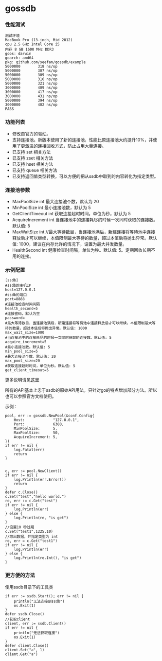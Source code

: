 # gossdb

### 性能测试

    测试环境
    MacBook Pro (13-inch, Mid 2012) 
    cpu 2.5 GHz Intel Core i5
    内存 8 GB 1600 MHz DDR3
    goos: darwin
    goarch: amd64
    pkg: github.com/seefan/gossdb/example
    5000000	       318 ns/op
    5000000	       307 ns/op
    5000000	       309 ns/op
    5000000	       316 ns/op
    5000000	       321 ns/op
    3000000	       409 ns/op
    3000000	       417 ns/op
    3000000	       431 ns/op
    5000000	       394 ns/op
    3000000	       402 ns/op
    PASS

### 功能列表

* 修改自官方的驱动。
* 支持连接池。新版本使用了新的连接池，性能比原连接池大约提升10%，并使用了更激进的连接回收方式，防止占用大量连接。
* 已支持 set 相关方法
* 已支持 zset 相关方法
* 已支持 hset 相关方法
* 已支持 queue 相关方法
* 已支持返回值类型转换，可以方便的把从ssdb中取到的内容转化为指定类型。

### 连接池参数

* MaxPoolSize int 最大连接池个数，默认为 20
* MinPoolSize int 最小连接池数，默认为 5
* GetClientTimeout int 获取连接超时时间，单位为秒，默认为 5
* AcquireIncrement int  当连接池中的连接耗尽的时候一次同时获取的连接数。默认值: 5
* MaxWaitSize int //最大等待数目，当连接池满后，新建连接将等待池中连接释放后才可以继续，本值限制最大等待的数量，超过本值后将抛出异常。默认值: 1000，建议在内存允许的情况下，设置为最大并发数量。
* HealthSecond int 健康检查时间隔，单位为秒。默认值: 5。定期回收长期不用的连接。

### 示例配置

    [ssdb]
    #ssdb的主机IP
    host=127.0.0.1
    #ssdb的端口
    port=8888
    #连接池检查时间间隔
    health_second=5
    #连接密码，默认为空
    password=
    #最大等待数目，当连接池满后，新建连接将等待池中连接释放后才可以继续，本值限制最大等待的数量，超过本值后将抛出异常。默认值: 1000
    max_wait_size=1000
    #当连接池中的连接耗尽的时候一次同时获取的连接数。默认值: 5
    acquire_increment=5
    #最小连接池数。默认值: 5
    min_pool_size=5
    #最大连接池个数。默认值: 20
    max_pool_size=20
    #获取连接超时时间，单位为秒。默认值: 5
    get_client_timeout=5

更多说明请见[这里](https://gowalker.org/github.com/seefan/gossdb)

所有的API基本上忠于ssdb的原始API用法，只针对go的特点增加部分方法。所以也可以参照官方文档使用。

示例：


	pool, err := gossdb.NewPool(&conf.Config{
		Host:             "127.0.0.1",
		Port:             6380,
		MinPoolSize:      5,
		MaxPoolSize:      50,
		AcquireIncrement: 5,
	})
	if err != nil {
		log.Fatal(err)
		return
	}


	c, err := pool.NewClient()
	if err != nil {
		log.Println(err.Error())
		return
	}
	defer c.Close()
	c.Set("test","hello world.")
	re, err := c.Get("test")
	if err != nil {
		log.Println(err)
	} else {
		log.Println(re, "is get")
	}
	//设置10 秒过期
	c.Set("test1",1225,10)
	//取出数据，并指定类型为 int
	re, err = c.Get("test1")
	if err != nil {
		log.Println(err)
	} else {
		log.Println(re.Int(), "is get")
	}

### 更方便的方法
使用ssdb目录下的工具类

    if err := ssdb.Start(); err != nil {
		println("无法连接到ssdb")
		os.Exit(1)
	}
	defer ssdb.Close()
	//获取client
	client, err := ssdb.Client()
	if err != nil {
		println("无法获取连接")
		os.Exit(1)
	}
	defer client.Close()
	client.Set("a", 1)
	client.Get("a")
